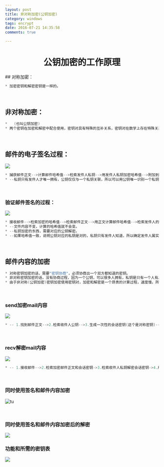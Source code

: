 ```yaml
---
layout: post
title: 非对称加密(公钥加密)
category: windows
tags: encrypt
date: 2016-07-21 14:35:58
comments: true

---
```



<h1><center>公钥加密的工作原理</center></h1>
## 对称加密：

```c
* 加密密钥和解密密钥是一样的。
```
<br>

## 非对称加密：

```c
*	(也叫公钥加密)
* 两个密钥在加密和解密中配合使用，密钥对具有特殊的互补关系，密钥对在数学上存在特殊关系。
```
<br>

## 邮件的电子签名过程：


![](http://technet.microsoft.com/zh-cn/library/Aa998077.35451fb8-5e11-4d67-ba6e-e5d4da6febca%28zh-cn,TechNet.10%29.gif)

```c
* 捕获邮件正文-->计算邮件哈希值-->检索发件人私钥-->用发件人私钥加密哈希值-->附加到邮件底部(明文签名)/与原始邮件组合成二进制附件(不透明签名)-->发送mail
* --私钥只有发件人才唯一拥有，公钥仅仅与一个私钥关联，所以可以用公钥唯一识别一个私钥。
```
<br>

### 验证邮件签名的过程：


![](http://technet.microsoft.com/zh-cn/library/Aa998077.d1b14a27-5cfb-4df2-89f7-990219378716%28zh-cn,TechNet.10%29.gif)
```c
* 接收邮件-->检索加密的哈希值-->检索邮件正文-->用正文计算邮件哈希值-->检索发件人的公钥-->用发件人公钥解密签名(加密的哈希值)-->和计算的哈希值对比-->验证签名邮件
* --文件内容不变，计算的哈希值就不会变。
* --私钥加密的东西，需要对应的公钥解密。
* --如果哈希值一致，说明公钥对应的私钥是对的，私钥只有发件人知道，所以确定发件人属实。

```

<br>

## 邮件内容的加密


```c
* 对称密钥加密的话，需要"密钥协商"，必须协商出一个双方都知道的密钥。
* 非对称密钥加密的话，没有协商过程，因为一个公钥，可以很多人拥有，私钥是只有一个人有。
* 由于非对称(公钥加密)密钥加密使用密钥对，加密和解密是一个昂贵的计算过程，速度慢。所以这么做呗......
```
<br>

### send加密mail内容


![](http://technet.microsoft.com/zh-cn/library/Aa998077.21058391-2d70-42f9-bf25-8ead79705b27%28zh-cn,TechNet.10%29.gif)
```c
* -- 1.找到邮件正文-->2.检索收件人公钥-->3.生成一次性的会话密钥(这个是对称密钥)-->4.用会话密钥加密正文-->5.用收件人公钥加密会话密钥，并附到邮件-->6.发送邮件
```
<br>

### recv解密mail内容

![](http://technet.microsoft.com/zh-cn/library/Aa998077.50f0afca-e520-46b5-8e12-6e295dfe86d9%28zh-cn,TechNet.10%29.gif)
```c
* -- 1.接收邮件-->2.检索加密邮件正文和会话密钥->3.检索收件人私钥解密会话密钥->4.用解密的会话密钥解密正文->5.解密邮件返回给收件人

```
<br>

### 同时使用签名和邮件内容加密

![tu](http://technet.microsoft.com/zh-cn/library/Aa998077.e81cca9b-c780-49d9-a3f9-69cc3c442183%28zh-cn,TechNet.10%29.gif)

<br>

### 同时使用签名和邮件内容加密后的解密


![](http://technet.microsoft.com/zh-cn/library/Aa998077.97705e57-0a94-4197-99c3-40bb58a9eaa0%28zh-cn,TechNet.10%29.gif)
<br>

### 功能和所需的密钥表

![](http://technet.microsoft.com/zh-cn/library/Aa998077.ef4e76b6-4799-45a9-90f8-ec7af508152a%28zh-cn,TechNet.10%29.gif)
